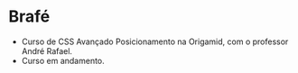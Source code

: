 # Brafé
* Curso de CSS Avançado Posicionamento na Origamid, com o professor André Rafael.
* Curso em andamento.
